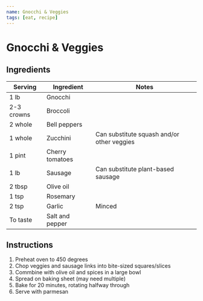 ```yaml
---
name: Gnocchi & Veggies
tags: [eat, recipe]
---
```


# Gnocchi & Veggies

## Ingredients

| Serving | Ingredient | Notes |
|-|-|-|
| 1 lb | Gnocchi |  |
| 2-3 crowns | Broccoli | |
| 2 whole | Bell peppers |  |
| 1 whole | Zucchini | Can substitute squash and/or other veggies |
| 1 pint | Cherry tomatoes |  |
| 1 lb | Sausage | Can substitute plant-based sausage |
| 2 tbsp | Olive oil |  |
| 1 tsp | Rosemary |  |
| 2 tsp | Garlic | Minced |
| To taste | Salt and pepper |  |

## Instructions

1. Preheat oven to 450 degrees
1. Chop veggies and sausage links into bite-sized squares/slices
1. Commbine with olive oil and spices in a large bowl
1. Spread on baking sheet (may need multiple)
1. Bake for 20 minutes, rotating halfway through
1. Serve with parmesan
